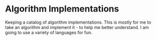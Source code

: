 # Algorithm Implementations

Keeping a catalog of algorithm implementations. This is mostly for me
to take an algorithm and implement it - to help me better understand.
I am going to use a variety of languages for fun.
